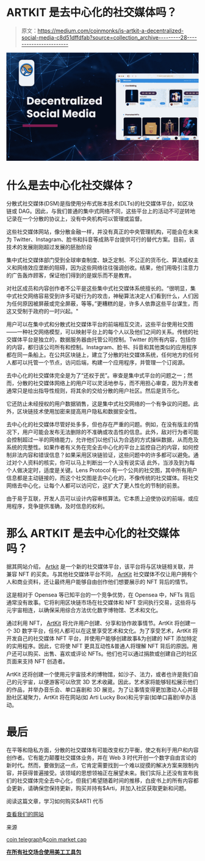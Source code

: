 # ARTKIT 是去中心化的社交媒体吗？

> 原文：<https://medium.com/coinmonks/is-artkit-a-decentralized-social-media-c8d51dffdfab?source=collection_archive---------28----------------------->

![](img/8db6b0428369c31fb93abc9e5f1221e0.png)

# 什么是去中心化社交媒体？

分散式社交媒体(DSM)是指使用分布式账本技术(DLTs)的社交媒体平台，如区块链或 DAG。因此，与我们普通的集中式网络不同，这些平台上的活动不可逆转地记录在一个分散的协议上，没有中央机构可以管理或监督。

这些社交媒体网站，像分散金融一样，并没有真正的中央管理机构，可能会在未来为 Twitter、Instagram、脸书和抖音等成熟平台提供可行的替代方案。目前，该技术的发展刚刚超过发展的胚胎阶段

集中式社交媒体部门受到全球审查制度、缺乏定制、不公正的货币化、算法威权主义和网络效应垄断的阻碍，因为这些网络往往强调创收。结果，他们用吸引注意力的广告轰炸顾客，保证他们得到的是娱乐而不是教育。

对社区成员和内容创作者不公平是这些集中式社交媒体系统擅长的。“很明显，集中式社交网络容易受到许多可疑行为的攻击，神秘算法决定人们看到什么，人们因为任何原因被屏蔽或完全屏蔽，等等。”更糟糕的是，许多人依靠这些平台谋生，而这又受制于政府的一时兴起。"

用户可以在集中式和分散式社交媒体平台的前端相互交流，这些平台使用社交图——一种社交网络模型，可以映射平台上的每个人以及他们之间的关系。传统的社交媒体平台是独立的，数据服务器由托管公司控制。Twitter 的所有内容，包括你的内容，都归该公司所有和控制。Instagram、脸书、抖音和其他类似的应用程序都在同一条船上。在公共区块链上，建立了分散的社交媒体系统，任何地方的任何人都可以托管一个节点，访问后端，构建一个应用程序，并管理一个订阅源。

去中心化的社交媒体完全是为了“还权于民”。审查是集中式平台的问题之一；然而，分散的社交媒体网络上的用户可以灵活地参与，而不用担心审查，因为开发者通常只是给出指导性规则，将其余的交给分散的用户社区。然后是货币化。

它还防止未经授权的用户数据销售，这是集中式社交网络的一个有争议的问题。此外，区块链技术使用加密来提高用户隐私和数据安全性。

去中心化的社交媒体尽管好处多多，但也存在严重的问题。例如，在没有版主的情况下，用户可能会发布无法删除的不准确或攻击性的信息。此外，敌对行为者可能会控制超过一半的网络能力，允许他们以他们认为合适的方式操纵数据，从而危及系统的完整性。如果作者有义务在完全去中心化的平台上监控自己的内容，如何控制非法内容和错误信息？如果采用区块链验证，这些问题中的许多都可以避免。通过对个人资料的核实，你可以马上判断出一个人没有说实话
此外，当涉及到为每个人做决定时，适度是关键。Lens Protocol 有一个公共的社交图，其中所有用户信息都是主动链接的，而这个社交图是去中心化的，不像传统的社交媒体。将社交网络去中心化，让每个人都可以访问它，这扩大了更人性化的节制的前景。

由于易于互联，开发人员可以设计内容审核算法。它本质上迫使协议的前端，或应用程序，竞争提供准确，及时信息的权利。

# 那么 ARTKIT 是去中心化的社交媒体吗？

据其网站介绍， [Artkit](https://artkit.art/) 是一个新的社交媒体平台，该平台将与区块链相关联，并兼容 NFT 的买卖。与其他社交媒体平台不同， [ArtKit](https://artkit.art/) 社交媒体不仅让用户拥有个人和商业资料，还让最终用户能够自由创作他们想要展示的 NFT 背后的情节。

这是相对于 Opensea 等已知平台的一个竞争优势，在 Opensea 中，NFTs 背后通常没有故事。它将利用区块链市场在社交媒体和 NFT 空间执行交易，这些将与元宇宙相连，以确保采用综合方法优化数字博物馆、艺术和文化。

通过利用 NFT， [ArtKit](https://artkit.art/) 将允许用户创建、分享和协作故事情节。ArtKit 将创建一个 3D 数字平台，任何人都可以在这里享受艺术和文化。为了享受艺术，ArtKit 将开发自己的社交媒体 NFT 平台，并使用户能够创建故事&为创建的 NFT 添加特定的实用程序。因此，它将使 NFT 更具互动性&普通人将理解 NFT 背后的原因。用户还可以购买、出售、喜欢或评论 NFTs。他们也可以通过捐款或创建自己的社区页面来支持 NFT 创造者。

ArtKit 还将创建一个使用元宇宙技术的博物馆，如沙子、法力，或者也许是我们自己的元宇宙，以便游客可以欣赏 3D 艺术收藏。因此，艺术家将能够轻松展示他们的作品，并举办音乐会、单口喜剧和 3D 展览。为了让事情变得更加激动人心并鼓励社区凝聚力，ArtKit 将在网站(如 Arti Lucky Box)和元宇宙(如单口喜剧)举办活动。

# 最后

在平等和隐私方面，分散的社交媒体有可能改变权力平衡，使之有利于用户和内容创作者。它有能力颠覆社交媒体业务，并在 Web 3 时代开创一个数字自由言论的新时代。然而，要做到这一点，它肯定需要找到一个难以捉摸的解决方案来限制内容，并获得普遍接受。该领域的思想领袖正在展望未来。我们实际上还没有宣布我们的社交媒体完全去中心化，但我们希望随着时间的推移，白皮书上的所有内容都会更新，请确保您保持更新，购买并持有$Arti，并加入社区获取更新和问题。

阅读这篇文章，学习如何购买$ARTI 代币

[查看我们的网站](https://artkit.art/)

来源

[coin telegraph](http://cointelegraph.com)&[coin market cap](http://coinmarketcap.com)

[**在所有社交场合使用美工工具包**](https://linktr.ee/artkit_official)